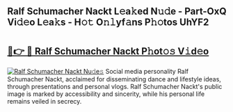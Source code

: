 ## Ralf Schumacher Nackt L𝚎a𝚔ed N𝚞𝚍e - Part-OxQ Vi𝚍𝚎o L𝚎a𝚔s - H𝚘𝚝 O𝚗𝚕yf𝚊ns P𝚑𝚘tos UhYF2

# <h2><a href="http://kf7kbl.oniu.top/?m=Ralf+Schumacher+Nackt">🔗👉 🔴 Ralf Schumacher Nackt P𝚑ot𝚘𝚜 V𝚒d𝚎o</a></h2>

[![Ralf Schumacher Nackt Nu𝚍e𝚜](https://i.imgur.com/0qMVB7G.gif)](http://kf7kbl.oniu.top/?m=Ralf+Schumacher+Nackt)
Social media personality Ralf Schumacher Nackt, acclaimed for disseminating dance and lifestyle ideas, through presentations and personal vlogs. Ralf Schumacher Nackt's public image is marked by accessibility and sincerity, while his personal life remains veiled in secrecy.  
